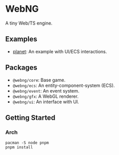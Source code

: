 # WebNG

A tiny Web/TS engine.

## Examples

- [planet](./examples/planet/README.md): An example with UI/ECS interactions.

## Packages

- `@webng/core`: Base game.
- `@webng/ecs`: An entity-component-system (ECS).
- `@webng/event`: An event system.
- `@webng/gfx`: A WebGL renderer.
- `@webng/ui`: An interface with UI.

## Getting Started

### Arch

```
pacman -S node pnpm
pnpm install
```
